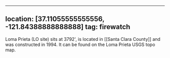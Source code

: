 
---
location: [37.11055555555556, -121.84388888888888]
tag: firewatch
---

Loma Prieta (LO site) sits at 3792', is located in [[Santa Clara County]] and was constructed in 1994. It can be found on the Loma Prieta USGS topo map.
